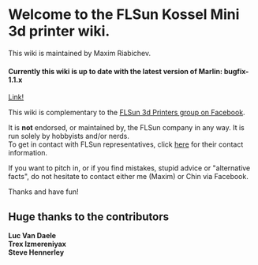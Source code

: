 # Welcome to the FLSun Kossel Mini 3d printer wiki.
This wiki is maintained by Maxim Riabichev.


#### Currently this wiki is up to date with the latest version of Marlin: bugfix-1.1.x
[Link!](https://github.com/MarlinFirmware/Marlin)

This wiki is complementary to the [FLSun 3d Printers group on Facebook](https://goo.gl/hBH9zW).  

It is **not** endorsed, or maintained by, the FLSun company in any way. It is run solely by hobbyists and/or nerds.  
To get in contact with FLSun representatives, click [here](http://i.imgur.com/8VpFz47.png) for their contact information.



If you want to pitch in, or if you find mistakes, stupid advice or "alternative facts", do not hesitate to contact either me (Maxim) or Chin via Facebook.

Thanks and have fun!

## Huge thanks to the contributors
**Luc Van Daele**  
**Trex Izmereniyax**  
**Steve Hennerley**  